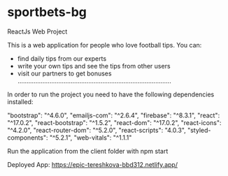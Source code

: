 # sportbets-bg
ReactJs Web Project

This is a web application for people who love football tips. You can:
- find daily tips from our experts
- write your own tips and see the tips from other users
- visit our partners to get bonuses 
.......................................................................................

In order to run the project you need to have the following dependencies installed:

"bootstrap": "^4.6.0",
"emailjs-com": "^2.6.4",
"firebase": "^8.3.1",
"react": "^17.0.2",
"react-bootstrap": "^1.5.2",
"react-dom": "^17.0.2",
"react-icons": "^4.2.0",
"react-router-dom": "^5.2.0",
"react-scripts": "4.0.3",
"styled-components": "^5.2.1",
"web-vitals": "^1.1.1"

Run the application from the client folder with npm start

Deployed App: https://epic-tereshkova-bbd312.netlify.app/
